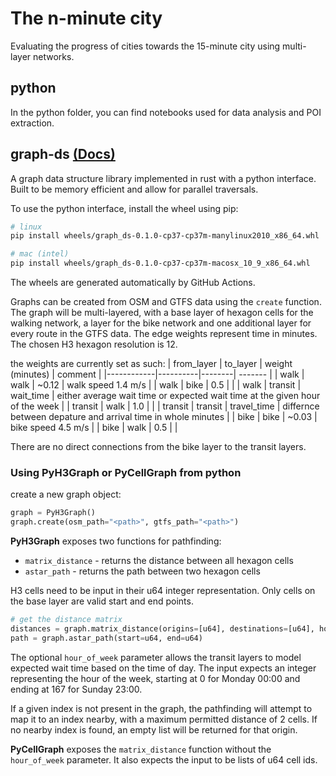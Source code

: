 # The n-minute city

Evaluating the progress of cities towards the 15-minute city using multi-layer networks.

## python
In the python folder, you can find notebooks used for data analysis and POI extraction.

## graph-ds [(Docs)](graph-ds/README.md)
A graph data structure library implemented in rust with a python interface. Built to be memory efficient and allow for parallel traversals. 

To use the python interface, install the wheel using pip:
```bash
# linux
pip install wheels/graph_ds-0.1.0-cp37-cp37m-manylinux2010_x86_64.whl

# mac (intel)
pip install wheels/graph_ds-0.1.0-cp37-cp37m-macosx_10_9_x86_64.whl
```

The wheels are generated automatically by GitHub Actions. 

Graphs can be created from OSM and GTFS data using the `create` function. The graph will be multi-layered, with a base layer of hexagon cells for the walking network, a layer for the bike network and one additional layer for every route in the GTFS data. The edge weights represent time in minutes. The chosen H3 hexagon resolution is 12.

the weights are currently set as such:
| from_layer | to_layer | weight (minutes) | comment |
|------------|----------|--------| ------- |
| walk       | walk     | ~0.12  | walk speed 1.4 m/s |
| walk       | bike     | 0.5    |         |
| walk       | transit  | wait_time | either average wait time or expected wait time at the given hour of the week |
| transit    | walk     | 1.0    |         |
| transit    | transit  | travel_time | differnce between depature and arrival time in whole minutes |
| bike       | bike     | ~0.03  | bike speed 4.5 m/s |
| bike       | walk     | 0.5    |         |

There are no direct connections from the bike layer to the transit layers.



### Using PyH3Graph or PyCellGraph from python

create a new graph object:
```python
graph = PyH3Graph()
graph.create(osm_path="<path>", gtfs_path="<path>")
```

**PyH3Graph** exposes two functions for pathfinding:
* `matrix_distance` - returns the distance between all hexagon cells
* `astar_path` - returns the path between two hexagon cells

H3 cells need to be input in their u64 integer representation. Only cells on the base layer are valid start and end points.

```python
# get the distance matrix
distances = graph.matrix_distance(origins=[u64], destinations=[u64], hour_of_week=int)
path = graph.astar_path(start=u64, end=u64)
```

The optional `hour_of_week` parameter allows the transit layers to model expected wait time based on the time of day. The input expects an integer representing the hour of the week, starting at 0 for Monday 00:00 and ending at 167 for Sunday 23:00.

If a given index is not present in the graph, the pathfinding will attempt to map it to an index nearby, with a maximum permitted distance of 2 cells. If no nearby index is found, an empty list will be returned for that origin.

**PyCellGraph** exposes the `matrix_distance` function without the `hour_of_week` parameter. It also expects the input to be lists of u64 cell ids. 